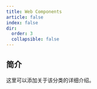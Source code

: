 ```yaml
---
title: Web Components
article: false
index: false
dir:
  order: 3
  collapsible: false
---
```


## 简介

这里可以添加关于该分类的详细介绍。
